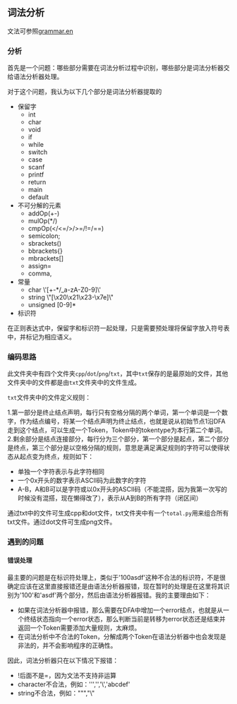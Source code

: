 ## 词法分析

文法可参照[grammar.en](./grammar/grammar.en)

### 分析

首先是一个问题：哪些部分需要在词法分析过程中识别，哪些部分是词法分析器交给语法分析器处理。

对于这个问题，我认为以下几个部分是词法分析器提取的

+ 保留字
  + int
  + char
  + void
  + if
  + while
  + switch
  + case
  + scanf
  + printf
  + return
  + main
  + default
+ 不可分解的元素
  + addOp(+-)
  + mulOp(*/)
  + cmpOp(</<=/>/>=/!=/==)
  + semicolon;
  + sbrackets()
  + bbrackets{}
  + mbrackets[]
  + assign=
  + comma,
+ 常量
  + char \\\'[+-*/_a-zA-Z0-9]\\\'
  + string \\\"[\x20\x21\x23-\x7e]\\\"
  + unsigned [0-9]*
+ 标识符

在正则表达式中，保留字和标识符一起处理，只是需要预处理将保留字放入符号表中，并标记为相应语义。

### 编码思路

此文件夹中有四个文件夹`cpp`/`dot`/`png`/`txt`，其中`txt`保存的是最原始的文件，其他文件夹中的文件都是由`txt`文件夹中的文件生成。

`txt`文件夹中的文件定义规则：

1.第一部分是终止结点声明，每行只有空格分隔的两个单词，第一个单词是一个数字，作为结点编号，将某一个结点声明为终止结点，也就是说从初始节点1沿DFA走到这个结点，可以生成一个Token，Token中的tokentype为本行第二个单词。
2.剩余部分是结点连接部分，每行分为三个部分，第一个部分是起点，第二个部分是终点，第三个部分是以空格分隔的规则，意思是满足满足规则的字符可以使得状态从起点变为终点，规则如下：
  + 单独一个字符表示与此字符相同
  + 一个0x开头的数字表示ASCII码为此数字的字符
  + A-B，A和B可以是字符或以0x开头的ASCII码（不能混搭，因为我第一次写的时候没有混搭，现在懒得改了），表示从A到B的所有字符（闭区间）
  
通过txt中的文件可生成cpp和dot文件，txt文件夹中有一个`total.py`用来组合所有txt文件。通过dot文件可生成png文件。

### 遇到的问题

#### 错误处理

最主要的问题是在标识符处理上，类似于'100asdf'这种不合法的标识符，不是很确定应该在这里直接报错还是由语法分析器报错，现在暂时的处理是在这里将其识别为'100'和'asdf'两个部分，然后由语法分析器报错。我的主要理由如下：
+ 如果在词法分析器中报错，那么需要在DFA中增加一个error结点，也就是从一个终结状态指向一个error状态，那么判断当前是转移为error状态还是结束并返回一个Token需要添加大量规则，太麻烦。
+ 在词法分析中不合法的Token，分解成两个Token在语法分析器中也会发现是非法的，并不会影响程序的正确性。

因此，词法分析器只在以下情况下报错：
+ !后面不是=，因为文法不支持非运算
+ character不合法，例如：''','','\\','abcdef'
+ string不合法，例如：""","\\"
